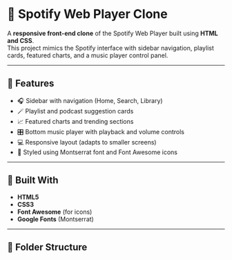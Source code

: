 # 🎵 Spotify Web Player Clone

A **responsive front-end clone** of the Spotify Web Player built using **HTML and CSS**.  
This project mimics the Spotify interface with sidebar navigation, playlist cards, featured charts, and a music player control panel.

---

## 🚀 Features

- 🎧 Sidebar with navigation (Home, Search, Library)
- 🪄 Playlist and podcast suggestion cards
- 📈 Featured charts and trending sections
- 🎛️ Bottom music player with playback and volume controls
- 💻 Responsive layout (adapts to smaller screens)
- 🎨 Styled using Montserrat font and Font Awesome icons

---

## 🧱 Built With

- **HTML5**
- **CSS3**
- **Font Awesome** (for icons)
- **Google Fonts** (Montserrat)

---

## 📂 Folder Structure

